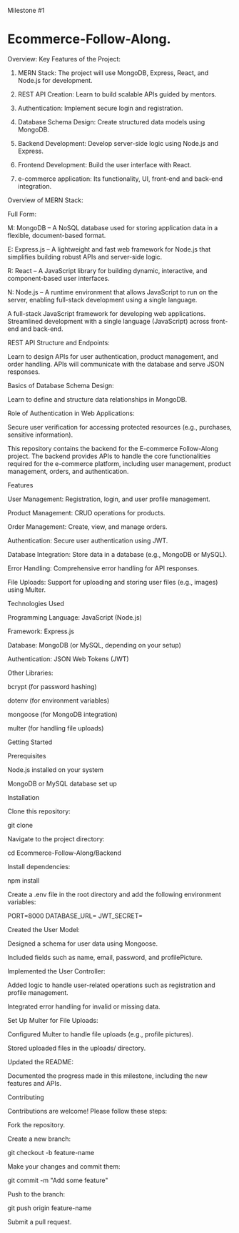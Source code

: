 Milestone #1 
# Ecommerce-Follow-Along.

Overview:
Key Features of the Project:

1. MERN Stack: The project will use MongoDB, Express, React, and Node.js for development.
 
2. REST API Creation: Learn to build scalable APIs guided by mentors.
   
3. Authentication: Implement secure login and registration.
  
4. Database Schema Design: Create structured data models using MongoDB.
  
5. Backend Development: Develop server-side logic using Node.js and Express.
  
6. Frontend Development: Build the user interface with React.

7. e-commerce application: Its functionality, UI, front-end and back-end integration.

Overview of MERN Stack:

Full Form:

M: MongoDB – A NoSQL database used for storing application data in a flexible, document-based format.
 
E: Express.js – A lightweight and fast web framework for Node.js that simplifies building robust APIs and server-side logic.
     
R: React – A JavaScript library for building dynamic, interactive, and component-based user interfaces.
     
N: Node.js – A runtime environment that allows JavaScript to run on the server, enabling full-stack development using a single language.
     
A full-stack JavaScript framework for developing web applications.
Streamlined development with a single language (JavaScript) across front-end and back-end.

REST API Structure and Endpoints:

Learn to design APIs for user authentication, product management, and order handling.
APIs will communicate with the database and serve JSON responses.

Basics of Database Schema Design:

Learn to define and structure data relationships in MongoDB.

Role of Authentication in Web Applications:

Secure user verification for accessing protected resources (e.g., purchases, sensitive information).

This repository contains the backend for the E-commerce Follow-Along project. The backend provides APIs to handle the core functionalities required for the e-commerce platform, including user management, product management, orders, and authentication.

Features

User Management: Registration, login, and user profile management.

Product Management: CRUD operations for products.

Order Management: Create, view, and manage orders.

Authentication: Secure user authentication using JWT.

Database Integration: Store data in a database (e.g., MongoDB or MySQL).

Error Handling: Comprehensive error handling for API responses.

File Uploads: Support for uploading and storing user files (e.g., images) using Multer.

Technologies Used

Programming Language: JavaScript (Node.js)

Framework: Express.js

Database: MongoDB (or MySQL, depending on your setup)

Authentication: JSON Web Tokens (JWT)

Other Libraries:

bcrypt (for password hashing)

dotenv (for environment variables)

mongoose (for MongoDB integration)

multer (for handling file uploads)

Getting Started

Prerequisites

Node.js installed on your system

MongoDB or MySQL database set up

Installation

Clone this repository:

git clone <repository-url>

Navigate to the project directory:

cd Ecommerce-Follow-Along/Backend

Install dependencies:

npm install

Create a .env file in the root directory and add the following environment variables:

PORT=8000
DATABASE_URL=<your-database-connection-string>
JWT_SECRET=<your-secret-key>

Created the User Model:

Designed a schema for user data using Mongoose.

Included fields such as name, email, password, and profilePicture.

Implemented the User Controller:

Added logic to handle user-related operations such as registration and profile management.

Integrated error handling for invalid or missing data.

Set Up Multer for File Uploads:

Configured Multer to handle file uploads (e.g., profile pictures).

Stored uploaded files in the uploads/ directory.

Updated the README:

Documented the progress made in this milestone, including the new features and APIs.

Contributing

Contributions are welcome! Please follow these steps:

Fork the repository.

Create a new branch:

git checkout -b feature-name

Make your changes and commit them:

git commit -m "Add some feature"

Push to the branch:

git push origin feature-name

Submit a pull request.

